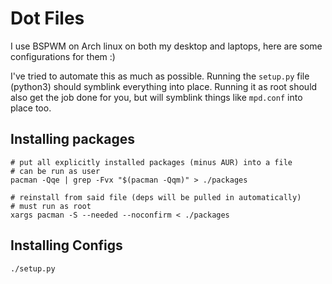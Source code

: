 Dot Files
=========

I use BSPWM on Arch linux on both my desktop and laptops, here are some configurations for them :)

I've tried to automate this as much as possible. Running the `setup.py` file (python3) should symblink everything into place. Running it as root should also get the job done for you, but will symblink things like `mpd.conf` into place too.

## Installing packages
    # put all explicitly installed packages (minus AUR) into a file
    # can be run as user
    pacman -Qqe | grep -Fvx "$(pacman -Qqm)" > ./packages
    
    # reinstall from said file (deps will be pulled in automatically)
    # must run as root
    xargs pacman -S --needed --noconfirm < ./packages

## Installing Configs

    ./setup.py
